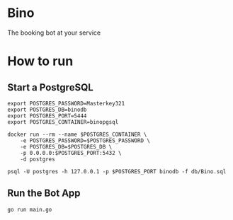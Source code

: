 # Bino

The booking bot at your service

# How to run 

## Start a PostgreSQL

```
export POSTGRES_PASSWORD=Masterkey321
export POSTGRES_DB=binodb
export POSTGRES_PORT=5444
export POSTGRES_CONTAINER=binopgsql
```

```
docker run --rm --name $POSTGRES_CONTAINER \
    -e POSTGRES_PASSWORD=$POSTGRES_PASSWORD \
    -e POSTGRES_DB=$POSTGRES_DB \
    -p 0.0.0.0:$POSTGRES_PORT:5432 \
    -d postgres
```

```
psql -U postgres -h 127.0.0.1 -p $POSTGRES_PORT binodb -f db/Bino.sql 
```
## Run the Bot App

```
go run main.go
```
